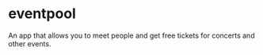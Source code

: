 # eventpool
An app that allows you to meet people and get free tickets for concerts and other events. 
